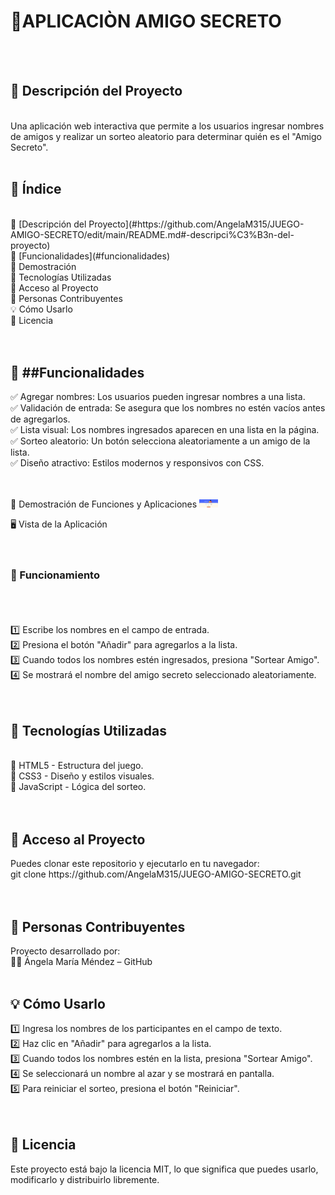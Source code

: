 <h1>🎁APLICACIÒN AMIGO SECRETO</h1><br><br>

<h2>📝 Descripción del Proyecto</h2><br>
Una aplicación web interactiva que permite a los usuarios ingresar nombres de amigos y realizar un sorteo aleatorio para determinar quién es el "Amigo Secreto".<br><br>

<h2>📌 Índice</h2><br>
📖 [Descripción del Proyecto](#https://github.com/AngelaM315/JUEGO-AMIGO-SECRETO/edit/main/README.md#-descripci%C3%B3n-del-proyecto)<br>
🚀 [Funcionalidades](#funcionalidades)<br>
🎥 Demostración<br>
🔧 Tecnologías Utilizadas<br>
📂 Acceso al Proyecto<br>
👥 Personas Contribuyentes<br>
💡 Cómo Usarlo<br>
📖 Licencia<br><br><br>

<h2>🚀 ##Funcionalidades</h2>

✅ Agregar nombres: Los usuarios pueden ingresar nombres a una lista.<br>
✅ Validación de entrada: Se asegura que los nombres no estén vacíos antes de agregarlos.<br>
✅ Lista visual: Los nombres ingresados aparecen en una lista en la página.<br>
✅ Sorteo aleatorio: Un botón selecciona aleatoriamente a un amigo de la lista.<br>
✅ Diseño atractivo: Estilos modernos y responsivos con CSS.<br><br><br>

🎥 Demostración de Funciones y Aplicaciones
<img src="img/captura-de-pantalla.png" alt="Captura de Pantalla" width="30">

🖥️ Vista de la Aplicación<br><br><br>

<h3>🔄 Funcionamiento</h3><br><br><br>
1️⃣ Escribe los nombres en el campo de entrada.<br>
2️⃣ Presiona el botón "Añadir" para agregarlos a la lista.<br>
3️⃣ Cuando todos los nombres estén ingresados, presiona "Sortear Amigo".<br>
4️⃣ Se mostrará el nombre del amigo secreto seleccionado aleatoriamente.<br><br><br>

<h2>🔧 Tecnologías Utilizadas</h2><br>
🔹 HTML5 - Estructura del juego.<br>
🔹 CSS3 - Diseño y estilos visuales.<br>
🔹 JavaScript - Lógica del sorteo.<br><br><br>

<h2>📂 Acceso al Proyecto</h2>
Puedes clonar este repositorio y ejecutarlo en tu navegador:<br>
git clone https://github.com/AngelaM315/JUEGO-AMIGO-SECRETO.git<br><br><br>

<h2>👥 Personas Contribuyentes</h2>
Proyecto desarrollado por:<br>
👩‍💻 Ángela María Méndez – GitHub<br><br>

<h2>💡 Cómo Usarlo</h2>
1️⃣ Ingresa los nombres de los participantes en el campo de texto.<br>
2️⃣ Haz clic en "Añadir" para agregarlos a la lista.<br>
3️⃣ Cuando todos los nombres estén en la lista, presiona "Sortear Amigo".<br>
4️⃣ Se seleccionará un nombre al azar y se mostrará en pantalla.<br>
5️⃣ Para reiniciar el sorteo, presiona el botón "Reiniciar".<br><br><br>

<h2>📖 Licencia</h2>
Este proyecto está bajo la licencia MIT, lo que significa que puedes usarlo, modificarlo y distribuirlo libremente.

